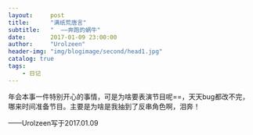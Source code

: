 ```yaml
---
layout:     post
title:      "满纸荒唐言"
subtitle:   "  ——奔跑的蜗牛"
date:       2017-01-09 23:00:00
author:     "Urolzeen"
header-img: "img/blogimage/second/head1.jpg"
catalog: true
tags:
    - 日记
---
```


年会本事一件特别开心的事情，可是为啥要表演节目呢==，天天bug都改不完，哪来时间准备节目。主要是为啥是我抽到了反串角色啊，泪奔！

——Urolzeen写于2017.01.09